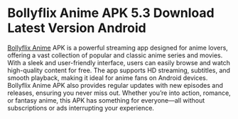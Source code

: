 ﻿# Bollyflix Anime APK 5.3 Download Latest Version Android
[Bollyflix Anime](https://apkmodjoy.net/bollyflix-anime/) APK is a powerful streaming app designed for anime lovers, offering a vast collection of popular and classic anime series and movies. With a sleek and user-friendly interface, users can easily browse and watch high-quality content for free. The app supports HD streaming, subtitles, and smooth playback, making it ideal for anime fans on Android devices. Bollyflix Anime APK also provides regular updates with new episodes and releases, ensuring you never miss out. Whether you’re into action, romance, or fantasy anime, this APK has something for everyone—all without subscriptions or ads interrupting your experience.
